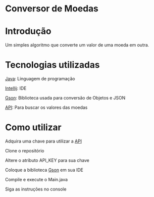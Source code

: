# Conversor de Moedas

# Introdução
Um simples algoritmo que converte um valor de uma moeda em outra.

# Tecnologias utilizadas
[Java](https://docs.oracle.com/en/java/javase/22/docs/api/): Linguagem de programação

[Intellij](https://www.jetbrains.com/pt-br/idea/): IDE

[Gson](https://mvnrepository.com/artifact/com.google.code.gson/gson): Biblioteca usada para conversão de Objetos e JSON

[API](https://www.exchangerate-api.com/): Para buscar os valores das moedas

# Como utilizar

Adquira uma chave para utilizar a [API](https://www.exchangerate-api.com/)

Clone o repositório

Altere o atributo API_KEY para sua chave

Coloque a biblioteca [Gson](https://mvnrepository.com/artifact/com.google.code.gson/gson) em sua IDE

Compile e execute o Main.java

Siga as instruções no console
